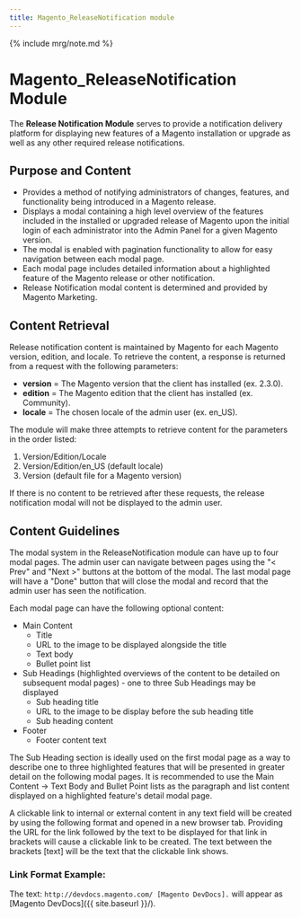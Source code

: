 ```yaml
---
title: Magento_ReleaseNotification module
---
```


{% include mrg/note.md %}

 # Magento_ReleaseNotification Module

The **Release Notification Module** serves to provide a notification delivery platform for displaying new features of a Magento installation or upgrade as well as any other required release notifications.

## Purpose and Content

* Provides a method of notifying administrators of changes, features, and functionality being introduced in a Magento release.
* Displays a modal containing a high level overview of the features included in the installed or upgraded release of Magento upon the initial login of each administrator into the Admin Panel for a given Magento version.
* The modal is enabled with pagination functionality to allow for easy navigation between each modal page.
* Each modal page includes detailed information about a highlighted feature of the Magento release or other notification.
* Release Notification modal content is determined and provided by Magento Marketing.

## Content Retrieval

Release notification content is maintained by Magento for each Magento version, edition, and locale. To retrieve the content, a response is returned from a request with the following parameters:

*  **version** = The Magento version that the client has installed (ex. 2.3.0).
*  **edition** = The Magento edition that the client has installed (ex. Community).
*  **locale** = The chosen locale of the admin user (ex. en_US).

The module will make three attempts to retrieve content for the parameters in the order listed:

1. Version/Edition/Locale
2. Version/Edition/en_US (default locale)
3. Version (default file for a Magento version)

If there is no content to be retrieved after these requests, the release notification modal will not be displayed to the admin user.

## Content Guidelines

The modal system in the ReleaseNotification module can have up to four modal pages. The admin user can navigate between pages using the "< Prev" and "Next >" buttons at the bottom of the modal. The last modal page will have a "Done" button that will close the modal and record that the admin user has seen the notification. 

Each modal page can have the following optional content:

* Main Content
    * Title
    * URL to the image to be displayed alongside the title
    * Text body
    * Bullet point list
* Sub Headings (highlighted overviews of the content to be detailed on subsequent modal pages) - one to three Sub Headings may be displayed
    * Sub heading title
    * URL to the image to be display before the sub heading title
    * Sub heading content
* Footer
    * Footer content text

The Sub Heading section is ideally used on the first modal page as a way to describe one to three highlighted features that will be presented in greater detail on the following modal pages. It is recommended to use the Main Content -> Text Body and Bullet Point lists as the paragraph and list content displayed on a highlighted feature's detail modal page.

A clickable link to internal or external content in any text field will be created by using the following format and opened in a new browser tab. Providing the URL for the link followed by the text to be displayed for that link in brackets will cause a clickable link to be created. The text between the brackets [text] will be the text that the clickable link shows.

### Link Format Example:

The text: `http://devdocs.magento.com/ [Magento DevDocs].` will appear as [Magento DevDocs]({{ site.baseurl }}/).


